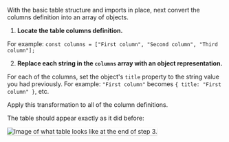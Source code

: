 With the basic table structure and imports in place, next convert the columns definition into an array of objects.

1) <strong>Locate the table columns definition.</strong>

For example: `const columns = ["First column", "Second column", "Third column"];`

2) <strong>Replace each string in the `columns` array with an object representation.</strong>

For each of the columns, set the object's `title` property to the string value you had previously. For example: `"First column"` becomes `{ title: "First column" }`, etc.

Apply this transformation to all of the column definitions.

The table should appear exactly as it did before:

<img src="table-intro/assets/step-3-complete.png" alt="Image of what table looks like at the end of step 3." style="box-shadow: rgba(3, 3, 3, 0.2) 0px 1.25px 2.5px 0px;" />
